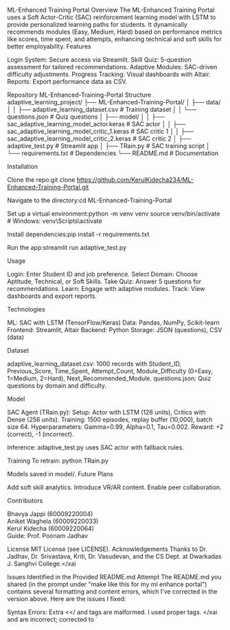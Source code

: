 ML-Enhanced Training Portal
Overview
The ML-Enhanced Training Portal uses a Soft Actor-Critic (SAC) reinforcement learning model with LSTM to provide personalized learning paths for students. It dynamically recommends modules (Easy, Medium, Hard) based on performance metrics like scores, time spent, and attempts, enhancing technical and soft skills for better employability.
Features

Login System: Secure access via Streamlit.
Skill Quiz: 5-question assessment for tailored recommendations.
Adaptive Modules: SAC-driven difficulty adjustments.
Progress Tracking: Visual dashboards with Altair.
Reports: Export performance data as CSV.

Repository
ML-Enhanced-Training-Portal
Structure
adaptive_learning_project/
├── ML-Enhanced-Training-Portal/
│   ├── data/
│   │   ├── adaptive_learning_dataset.csv  # Training dataset
│   │   └── questions.json                 # Quiz questions
│   ├── model/
│   │   ├── sac_adaptive_learning_model_actor.keras   # SAC actor
│   │   ├── sac_adaptive_learning_model_critic_1.keras # SAC critic 1
│   │   ├── sac_adaptive_learning_model_critic_2.keras # SAC critic 2
│   ├── adaptive_test.py                  # Streamlit app
│   ├── TRain.py                          # SAC training script
│   └── requirements.txt                  # Dependencies
└── README.md                             # Documentation

Installation

Clone the repo:git clone https://github.com/KerulKidecha234/ML-Enhanced-Training-Portal.git


Navigate to the directory:cd ML-Enhanced-Training-Portal


Set up a virtual environment:python -m venv venv
source venv/bin/activate  # Windows: venv\Scripts\activate


Install dependencies:pip install -r requirements.txt


Run the app:streamlit run adaptive_test.py



Usage

Login: Enter Student ID and job preference.
Select Domain: Choose Aptitude, Technical, or Soft Skills.
Take Quiz: Answer 5 questions for recommendations.
Learn: Engage with adaptive modules.
Track: View dashboards and export reports.

Technologies

ML: SAC with LSTM (TensorFlow/Keras)
Data: Pandas, NumPy, Scikit-learn
Frontend: Streamlit, Altair
Backend: Python
Storage: JSON (questions), CSV (data)

Dataset

adaptive_learning_dataset.csv: 1000 records with Student_ID, Previous_Score, Time_Spent, Attempt_Count, Module_Difficulty (0=Easy, 1=Medium, 2=Hard), Next_Recommended_Module.
questions.json: Quiz questions by domain and difficulty.

Model

SAC Agent (TRain.py):
Setup: Actor with LSTM (128 units), Critics with Dense (256 units).
Training: 1500 episodes, replay buffer (10,000), batch size 64.
Hyperparameters: Gamma=0.99, Alpha=0.1, Tau=0.002.
Reward: +2 (correct), -1 (incorrect).


Inference: adaptive_test.py uses SAC actor with fallback rules.

Training
To retrain:
python TRain.py

Models saved in model/.
Future Plans

Add soft skill analytics.
Introduce VR/AR content.
Enable peer collaboration.

Contributors

Bhavya Jappi (60009220004)  
Aniket Waghela (60009220033)  
Kerul Kidecha (60009220064)  
Guide: Prof. Poonam Jadhav

License
MIT License (see LICENSE).
Acknowledgements
Thanks to Dr. Jadhav, Dr. Srivastava, Kriti, Dr. Vasudevan, and the CS Dept. at Dwarkadas J. Sanghvi College.</xai

Issues Identified in the Provided README.md Attempt
The README.md you shared (in the prompt under "make like this for my ml enhance portal") contains several formatting and content errors, which I’ve corrected in the version above. Here are the issues I fixed:

Syntax Errors:
Extra <</ and <xaiArtifactId> tags are malformed. I used proper <xaiArtifact> tags.
</xai and </xaiArtifactId> are incorrect; corrected to `



